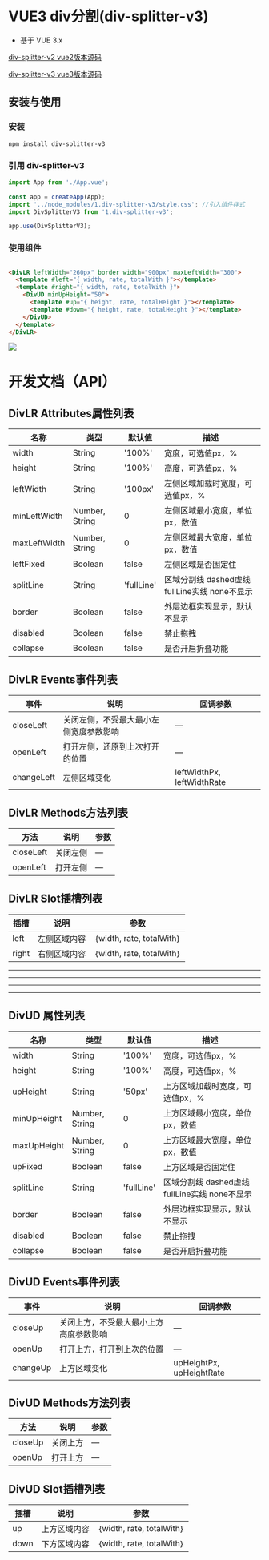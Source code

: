 # VUE3 div分割(div-splitter-v3)

- 基于 VUE 3.x

[div-splitter-v2  vue2版本源码](https://gitee.com/ysy-do-it_admin/div-splitter-v2)

[div-splitter-v3  vue3版本源码](https://gitee.com/ysy-do-it_admin/DivSplitterV3)

## 安装与使用

### 安装

```
npm install div-splitter-v3
```

### 引用 div-splitter-v3

```ts
import App from './App.vue';

const app = createApp(App);
import '../node_modules/1.div-splitter-v3/style.css'; //引入组件样式
import DivSplitterV3 from '1.div-splitter-v3';

app.use(DivSplitterV3);
```

### 使用组件

```html

<DivLR leftWidth="260px" border width="900px" maxLeftWidth="300">
  <template #left="{ width, rate, totalWith }"></template>
  <template #right="{ width, rate, totalWith }">
    <DivUD minUpHeight="50">
      <template #up="{ height, rate, totalHeight }"></template>
      <template #dowm="{ height, rate, totalHeight }"></template>
    </DivUD>
  </template>
</DivLR>
```

<img src="https://gitee.com/ysy-do-it_admin/DivSplitterV3/raw/master/public/divsplitter.gif"  />

# 开发文档（API）

## DivLR Attributes属性列表

| 名称           | 类型             | 默认值        | 描述                                |
|--------------|----------------|------------|-----------------------------------|
| width        | String         | '100%'     | 宽度，可选值px，%                        |
| height       | String         | '100%'     | 高度，可选值px，%                        |
| leftWidth    | String         | '100px'    | 左侧区域加载时宽度，可选值px，%                 |
| minLeftWidth | Number, String | 0          | 左侧区域最小宽度，单位px，数值                  |
| maxLeftWidth | Number, String | 0          | 左侧区域最大宽度，单位px，数值                  |
| leftFixed    | Boolean        | false      | 左侧区域是否固定住                         |
| splitLine    | String         | 'fullLine' | 区域分割线 dashed虚线 fullLine实线 none不显示 |
| border       | Boolean        | false      | 外层边框实现显示，默认不显示                    |
| disabled     | Boolean        | false      | 禁止拖拽                              |
| collapse     | Boolean        | false      | 是否开启折叠功能                          |

## DivLR Events事件列表

| 事件         | 说明                  | 回调参数                       |
|------------|---------------------|----------------------------|
| closeLeft  | 关闭左侧，不受最大最小左侧宽度参数影响 | —                          |
| openLeft   | 打开左侧，还原到上次打开的位置     | —                          |
| changeLeft | 左侧区域变化              | leftWidthPx, leftWidthRate |

## DivLR Methods方法列表

| 方法        | 说明   | 参数 |
|-----------|------|----|
| closeLeft | 关闭左侧 | —  |
| openLeft  | 打开左侧 | —  |

## DivLR Slot插槽列表

| 插槽    | 说明     | 参数                       |
|-------|--------|--------------------------|
| left  | 左侧区域内容 | ｛width, rate, totalWith｝ |
| right | 右侧区域内容 | ｛width, rate, totalWith｝ |

---

---

---

---

## DivUD 属性列表

| 名称          | 类型             | 默认值        | 描述                                |
|-------------|----------------|------------|-----------------------------------|
| width       | String         | '100%'     | 宽度，可选值px，%                        |
| height      | String         | '100%'     | 高度，可选值px，%                        |
| upHeight    | String         | '50px'     | 上方区域加载时宽度，可选值px，%                 |
| minUpHeight | Number, String | 0          | 上方区域最小宽度，单位px，数值                  |
| maxUpHeight | Number, String | 0          | 上方区域最大宽度，单位px，数值                  |
| upFixed     | Boolean        | false      | 上方区域是否固定住                         |
| splitLine   | String         | 'fullLine' | 区域分割线 dashed虚线 fullLine实线 none不显示 |
| border      | Boolean        | false      | 外层边框实现显示，默认不显示                    |
| disabled    | Boolean        | false      | 禁止拖拽                              |
| collapse    | Boolean        | false      | 是否开启折叠功能                          |

## DivUD Events事件列表

| 事件       | 说明                  | 回调参数                     |
|----------|---------------------|--------------------------|
| closeUp  | 关闭上方，不受最大最小上方高度参数影响 | —                        |
| openUp   | 打开上方，打开到上次的位置       | —                        |
| changeUp | 上方区域变化              | upHeightPx, upHeightRate |

## DivUD Methods方法列表

| 方法      | 说明   | 参数 |
|---------|------|----|
| closeUp | 关闭上方 | —  |
| openUp  | 打开上方 | —  |

## DivUD Slot插槽列表

| 插槽   | 说明     | 参数                       |
|------|--------|--------------------------|
| up   | 上方区域内容 | ｛width, rate, totalWith｝ |
| down | 下方区域内容 | ｛width, rate, totalWith｝ |
